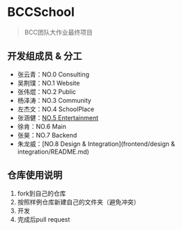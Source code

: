# BCCSchool

> BCC团队大作业最终项目

## 开发组成员 & 分工

- 张云青：NO.0 Consulting
- 吴荆璞：NO.1 Website
- 张伟焜：NO.2 Public
- 杨泽涛：NO.3 Community
- 左杰文：NO.4 SchoolPlace
- 张涵健：[NO.5 Entertainment](frontend/entertainment/README.md)
- 徐肯：NO.6 Main
- 张昊：NO.7 Backend
- 朱龙威：[NO.8 Design & Integration](frontend/design & integration/README.md)

## 仓库使用说明

1. fork到自己的仓库
2. 按照样例仓库新建自己的文件夹（避免冲突）
3. 开发
4. 完成后pull request
